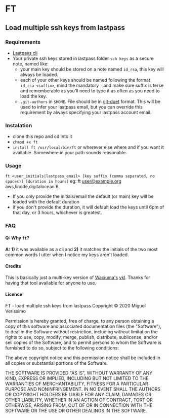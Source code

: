 # FT

## Load multiple ssh keys from lastpass

### Requirements
- [Lastpass cli](https://github.com/lastpass/lastpass-cli)
- Your private ssh keys stored in lastpass folder `ssh keys` as a secure note, named like:
  - your main key should be stored on a note named `id_rsa`, this key will always be loaded.
  - each of your other keys should be named following the format `id_rsa-<suffix>`, mind the mandatory `-` and make sure suffix is terse and rememberable as you'll need to type it as often as you need to load the key.
  - `.git-authors` in `$HOME`. File should be in [git-duet](https://github.com/git-duet/git-duet#setup) format. This will be used to infer your lastpass email, but you can override this requirement by always specifying your lastpass account email.

### Instalation
- clone this repo and cd into it
- `chmod +x ft`
- `install ft /usr/local/bin/ft` or wherever else where and if you want it available. Somewhere in your path sounds reasonable.

### Usage
`ft <user_initials|lastpass_email> [key suffix (comma separated, no spaces)] [duration in hours]`
eg: ft user@example.org aws,linode,digitalocean 6

- If you only provide the initials/email the default (or main) key will be loaded with the default duration
- if you don't provide the duration, it will default load the keys until 6pm of that day, or 3 hours, whichever is greatest.

### FAQ

#### Q: Why `ft`?
**A:** **1)** it was available as a cli and **2)** it matches the initials of the two most common words I utter when I notice my keys aren't loaded.

#### Credits
This is basically just a multi-key version of [Waciuma's](https://github.com/waciuma4pivotal) [vkl](https://github.com/waciuma4pivotal/vkl). Thanks for having that tool available for anyone to use.

#### Licence

FT - load multiple ssh keys from lastpass
Copyright © 2020 Miguel Verissimo

Permission is hereby granted, free of charge, to any person obtaining
a copy of this software and associated documentation files (the "Software"),
to deal in the Software without restriction, including without limitation
the rights to use, copy, modify, merge, publish, distribute, sublicense,
and/or sell copies of the Software, and to permit persons to whom the
Software is furnished to do so, subject to the following conditions:

The above copyright notice and this permission notice shall be included
in all copies or substantial portions of the Software.

THE SOFTWARE IS PROVIDED "AS IS", WITHOUT WARRANTY OF ANY KIND,
EXPRESS OR IMPLIED, INCLUDING BUT NOT LIMITED TO THE WARRANTIES
OF MERCHANTABILITY, FITNESS FOR A PARTICULAR PURPOSE AND NONINFRINGEMENT.
IN NO EVENT SHALL THE AUTHORS OR COPYRIGHT HOLDERS BE LIABLE FOR ANY CLAIM,
DAMAGES OR OTHER LIABILITY, WHETHER IN AN ACTION OF CONTRACT,
TORT OR OTHERWISE, ARISING FROM, OUT OF OR IN CONNECTION WITH THE SOFTWARE
OR THE USE OR OTHER DEALINGS IN THE SOFTWARE.

